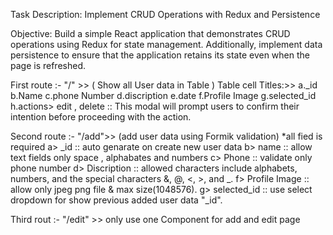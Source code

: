 

Task Description:
Implement CRUD Operations with Redux and Persistence

Objective:
Build a simple React application that demonstrates CRUD operations using Redux for state management. Additionally, implement data persistence to ensure that the application retains its state even when the page is refreshed.

First route :- "/" >> ( Show all User data in Table )
	Table cell Titles:>>
  						a._id
              b.Name 
  						c.phone Number
              d.discription
              e.date
              f.Profile Image
              g.selected_id
  						h.actions> edit , delete :: This modal will prompt users to confirm their intention before proceeding with the action.
              
      
              
              
Second route :- "/add">> (add user data using Formik validation)
     *all fied is required
		a> _id :: auto genarate on create new user data
    b> name :: allow text fields only space , alphabates and numbers
    c> Phone :: validate only phone number
		d> Discription :: allowed characters include alphabets, numbers, and the special characters &, @, <, >, and _.
    f> Profile Image :: allow only jpeg png file & max size(1048576).
    g> selected_id :: use select dropdown for show previous added user data "_id".

Third rout :- "/edit" >> only use one Component for add and edit page
